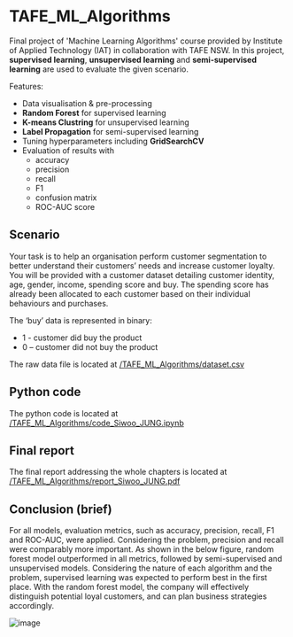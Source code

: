 # TAFE_ML_Algorithms
Final project of 'Machine Learning Algorithms' course provided by Institute of Applied Technology (IAT) in collaboration with TAFE NSW.
In this project, **supervised learning**, **unsupervised learning** and **semi-supervised learning** are used to evaluate the given scenario.

Features:
  - Data visualisation & pre-processing
  - **Random Forest** for supervised learning
  - **K-means Clustring** for unsupervised learning
  - **Label Propagation** for semi-supervised learning
  - Tuning hyperparameters including **GridSearchCV**
  - Evaluation of results with
      - accuracy
      - precision
      - recall
      - F1
      - confusion matrix
      - ROC-AUC score


## Scenario

Your task is to help an organisation perform customer segmentation to better understand their customers’ needs and increase customer loyalty. You will be provided with a customer dataset detailing customer identity, age, gender, income, spending score and buy. The spending score has already been allocated to each customer based on their individual behaviours and purchases. 

The ‘buy’ data is represented in binary: 
- 1 - customer did buy the product
-	0 – customer did not buy the product

The raw data file is located at [/TAFE_ML_Algorithms/dataset.csv](https://github.com/siwoo-jung/TAFE_ML_Algorithms/blob/main/dataset.csv)

## Python code

The python code is located at [/TAFE_ML_Algorithms/code_Siwoo_JUNG.ipynb](https://github.com/siwoo-jung/TAFE_ML_Algorithms/blob/main/code_Siwoo_JUNG.ipynb)

## Final report

The final report addressing the whole chapters is located at [/TAFE_ML_Algorithms/report_Siwoo_JUNG.pdf](https://github.com/siwoo-jung/TAFE_ML_Algorithms/blob/main/report_Siwoo_JUNG.pdf)

## Conclusion (brief)

For all models, evaluation metrics, such as accuracy, precision, recall, F1 and ROC-AUC, were applied. Considering the problem, precision and recall were comparably more important. As shown in the below figure, random forest model outperformed in all metrics, followed by semi-supervised and unsupervised models. Considering the nature of each algorithm and the problem, supervised learning was expected to perform best in the first place. With the random forest model, the company will effectively distinguish potential loyal customers, and can plan business strategies accordingly.

![image](https://github.com/siwoo-jung/TAFE_ML_Algorithms/assets/142607954/8db0d43e-3954-4150-8c9a-990eaf9b0146)


